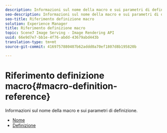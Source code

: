 ```yaml
---
description: Informazioni sul nome della macro e sui parametri di definizione.
seo-description: Informazioni sul nome della macro e sui parametri di definizione.
seo-title: Riferimento definizione macro
solution: Experience Manager
title: Riferimento definizione macro
topic: Scene7 Image Serving - Image Rendering API
uuid: 66e9d7e7-bb1e-4f76-abdd-43679abd443b
translation-type: tm+mt
source-git-commit: 4169757880407b62addd0a70ef1807d8b195820b

---
```



# Riferimento definizione macro{#macro-definition-reference}

Informazioni sul nome della macro e sui parametri di definizione.

* [Nome](r-name-macro.md)
* [Definizione](r-definition-macro.md)
